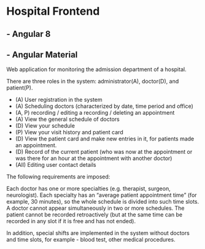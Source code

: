 # Hospital Frontend

## - Angular 8
## - Angular Material

Web application for monitoring the admission department of a hospital.

There are three roles in the system: administrator(A), doctor(D), and patient(P).

- (A) User registration in the system
- (A) Scheduling doctors (characterized by date, time period and office)
- (A, P) recording / editing a recording / deleting an appointment
- (A) View the general schedule of doctors
- (D) View your schedule
- (P) View your visit history and patient card
- (D) View the patient card and make new entries in it, for patients made an appointment.
- (D) Record of the current patient (who was now at the appointment or was there for an hour at the appointment with another doctor)
- (All) Editing user contact details

The following requirements are imposed:

Each doctor has one or more specialties (e.g. therapist, surgeon, neurologist).
Each specialty has an “average patient appointment time” (for example, 30 minutes), so the whole schedule is divided into such time slots.
A doctor cannot appear simultaneously in two or more schedules.
The patient cannot be recorded retroactively (but at the same time can be recorded in any slot if it is free and has not ended).

In addition, special shifts are implemented in the system without doctors and time slots, for example - blood test, other medical procedures.
